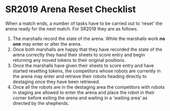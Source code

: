 # SR2019 Arena Reset Checklist

When a match ends, a number of tasks have to be carried out to 'reset' the arena ready for the next match. For SR2019 they are as follows.

1. The marshalls record the state of the arena. While the marshalls work **no one** may enter or alter the arena.
2. Once both marshalls are happy that they have recorded the state of the arena correctly they hand their sheets to score entry and begin returning any moved tokens to their original positions.
3. Once the marshalls have given their sheets to score entry and have started resetting tokens, the competitors whose robots are currently in the arena may enter and retrieve their robots heading directly to destaging once they have been retrieved.
4. Once all the robots are in the destaging area the competitors with robots in staging are allowed to enter the arena and place the robot in their corner before exiting the arena and waiting in a 'waiting area' as directed by the shepherds.

